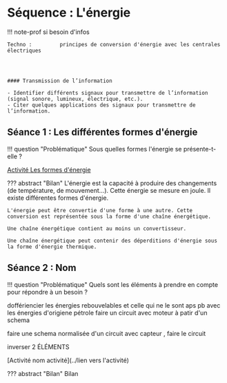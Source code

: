 # Séquence : L'énergie
!!! note-prof
    si besoin d'infos

    Techno :         principes de conversion d'énergie avec les centrales électriques




    #### Transmission de l’information

    - Identifier différents signaux pour transmettre de l’information (signal sonore, lumineux, électrique, etc.).
    - Citer quelques applications des signaux pour transmettre de l’information. 

## Séance 1 : Les différentes formes d'énergie

!!! question "Problématique"
    Sous quelles formes l'énergie se présente-t-elle ? 

[Activité Les formes d'énergie](../formesEnergies)



??? abstract "Bilan"
    L'énergie est la capacité à produire des changements (de température, de mouvement...). 
    Cette énergie se mesure en joule.
    Il existe différentes formes d'énergie.

    L'énergie peut être convertie d'une forme à une autre. Cette conversion est représentée sous la forme d'une chaîne énergétique.

    Une chaîne énergétique contient au moins un convertisseur.

    Une chaîne énergétique peut contenir des déperditions d'énergie sous la forme d'énergie thermique.


## Séance 2 : Nom

!!! question "Problématique"
    Quels sont les éléments à prendre en compte pour répondre à un besoin ?


doffériencier les énergies rebouvelables et celle qui ne le sont aps
pb avec les énergies d'origiene pétrole
faire un circuit avec moteur à patir d'un schema

faire une schema normalisée d'un circuit avec capteur , faire le circuit

inverser 2 ÉLÉMENTS


[Activité nom activité](../lien vers l'activité)




??? abstract "Bilan"
    Bilan

<div style="page-break-after: always;"></div>

